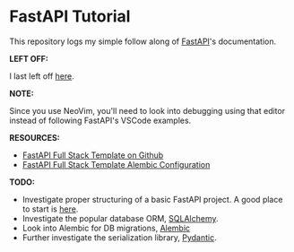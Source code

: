 # FastAPI Tutorial

This repository logs my simple follow along of
[FastAPI](https://fastapi.tiangolo.com/)'s documentation.

**LEFT OFF:**

I last left off
[here](https://fastapi.tiangolo.com/tutorial/debugging/#run-your-code-with-your-debugger).

**NOTE:**

Since you use NeoVim, you'll need to look into debugging using that editor
instead of following FastAPI's VSCode examples.

**RESOURCES:**

- [FastAPI Full Stack Template on Github](https://github.com/fastapi/full-stack-fastapi-template)
- [FastAPI Full Stack Template Alembic Configuration](https://github.com/fastapi/full-stack-fastapi-template/tree/master/backend/app/alembic)

**TODO:**

- Investigate proper structuring of a basic FastAPI project. A good place to
  start is
  [here](https://dev.to/alexvanzyl/fastapi-simple-application-structure-from-scratch-2mem).
- Investigate the popular database ORM,
  [SQLAlchemy](https://www.sqlalchemy.org/).
- Look into Alembic for DB migrations,
  [Alembic](https://alembic.sqlalchemy.org/en/latest/)
- Further investigate the serialization library,
  [Pydantic](https://docs.pydantic.dev/latest/).
